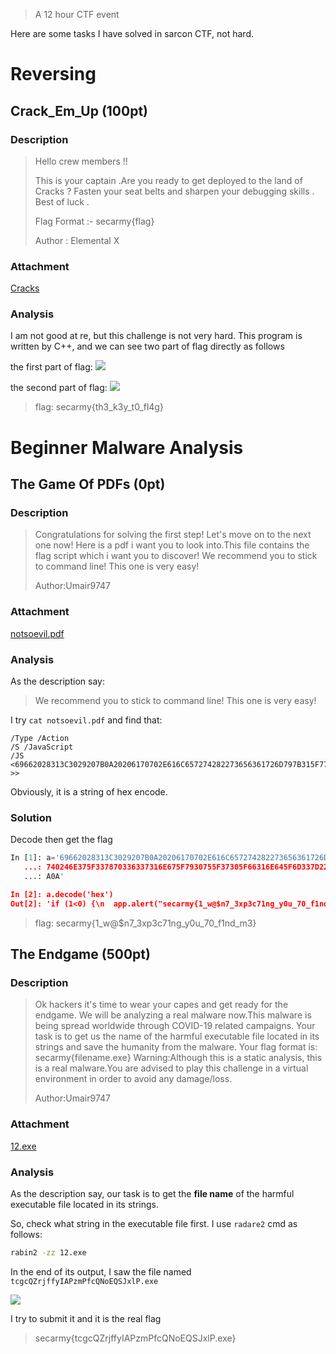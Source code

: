 >  A 12 hour CTF event 

Here are some tasks I have solved in sarcon CTF, not hard. 

# Reversing

## Crack_Em_Up (100pt)

### Description

> Hello crew members !!
>
> This is your captain .Are you ready to get deployed to the land of Cracks ? Fasten your seat belts and sharpen your debugging skills . Best of luck .
>
> Flag Format :- secarmy{flag}
>
> Author : Elemental X

### Attachment

[Cracks](https://cdn.jsdelivr.net/gh/TaQini/ctf@master/SARCON-CTF2020/Cracks/Cracks)

### Analysis

I am not good at re, but this challenge is not very hard. This program is written by C++, and we can see two part of flag directly as follows

the first part of flag:
![](http://image.taqini.space/img/re1_0.png)

the second part of flag:
![](http://image.taqini.space/img/re1_1.png)

> flag: secarmy{th3_k3y_t0_fl4g}



# Beginner Malware Analysis

## The Game Of PDFs (0pt)
### Description

> Congratulations for solving the first step!
> Let's move on to the next one now! Here is a pdf i want you to look into.This file contains the flag script which i want you to discover!
> We recommend you to stick to command line! This one is very easy!
>
> Author:Umair9747
>

### Attachment

[notsoevil.pdf](https://cdn.jsdelivr.net/gh/TaQini/ctf@master/SARCON-CTF2020/notsoevil/notsoevil.pdf)

### Analysis

As the description say:

> We recommend you to stick to command line! This one is very easy!

I try `cat notsoevil.pdf` and find that:

```
/Type /Action
/S /JavaScript
/JS <69662028313C3029207B0A20206170702E616C657274282273656361726D797B315F7740246E375F337870336337316E675F7930755F37305F66316E645F6D337D22293B0A7D0A0A>
>>
```

Obviously, it is a string of hex encode.

### Solution

Decode then get the flag

```python
In [1]: a='69662028313C3029207B0A20206170702E616C657274282273656361726D797B315F7
   ...: 740246E375F337870336337316E675F7930755F37305F66316E645F6D337D22293B0A7D0
   ...: A0A'

In [2]: a.decode('hex')
Out[2]: 'if (1<0) {\n  app.alert("secarmy{1_w@$n7_3xp3c71ng_y0u_70_f1nd_m3}");\n}\n\n'
```

> flag: secarmy{1_w@$n7_3xp3c71ng_y0u_70_f1nd_m3}

## The Endgame (500pt)

### Description

> Ok hackers it's time to wear your capes and get ready for the endgame. We will be analyzing a real malware now.This malware is being spread worldwide through COVID-19 related campaigns.
> Your task is to get us the name of the harmful executable file located in its strings and save the humanity from the malware. Your flag format is: secarmy{filename.exe}
> Warning:Although this is a static analysis, this is a real malware.You are advised to play this challenge in a virtual environment in order to avoid any damage/loss.
>
> Author:Umair9747
>

### Attachment

[12.exe](https://cdn.jsdelivr.net/gh/TaQini/ctf@master/SARCON-CTF2020/endgame/12.exe)

### Analysis

As the description say, our task is to get the **file name** of the harmful executable file located in its strings.

So, check what string in the executable file first. I use `radare2` cmd as follows:

```bash
rabin2 -zz 12.exe
```

In the end of its output, I saw the file named `tcgcQZrjffyIAPzmPfcQNoEQSJxlP.exe`

![](http://image.taqini.space/img/20200425001832.png)

I try to submit it and it is the real flag

> secarmy{tcgcQZrjffyIAPzmPfcQNoEQSJxlP.exe}